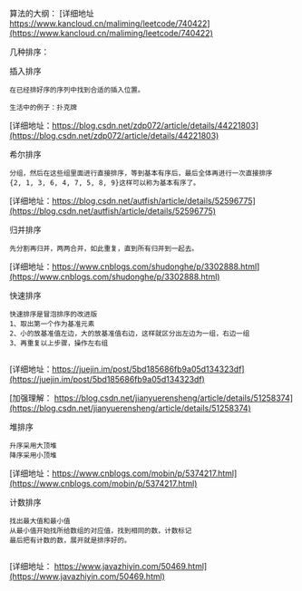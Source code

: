 算法的大纲：
[详细地址 https://www.kancloud.cn/maliming/leetcode/740422](https://www.kancloud.cn/maliming/leetcode/740422)

几种排序：

插入排序
```
在已经排好序的序列中找到合适的插入位置。

生活中的例子：扑克牌
```
[详细地址：https://blog.csdn.net/zdp072/article/details/44221803](https://blog.csdn.net/zdp072/article/details/44221803)

希尔排序
```
分组，然后在这些组里面进行直接排序，等到基本有序后，最后全体再进行一次直接排序
{2, 1, 3, 6, 4, 7, 5, 8, 9}这样可以称为基本有序了。
```
[详细地址：https://blog.csdn.net/autfish/article/details/52596775](https://blog.csdn.net/autfish/article/details/52596775)

归并排序
```
先分割再归并，两两合并，如此重复，直到所有归并到一起去。

```
[详细地址：https://www.cnblogs.com/shudonghe/p/3302888.html](https://www.cnblogs.com/shudonghe/p/3302888.html)

快速排序
```
快速排序是冒泡排序的改进版
1、取出第一个作为基准元素
2、小的放基准值左边，大的放基准值右边，这样就区分出左边为一组，右边一组
3、再重复以上步骤，操作左右组


```
[详细地址：https://juejin.im/post/5bd185686fb9a05d134323df](https://juejin.im/post/5bd185686fb9a05d134323df)

[加强理解： https://blog.csdn.net/jianyuerensheng/article/details/51258374](https://blog.csdn.net/jianyuerensheng/article/details/51258374)

堆排序
```
升序采用大顶堆
降序采用小顶堆

```
[详细地址：https://www.cnblogs.com/mobin/p/5374217.html](https://www.cnblogs.com/mobin/p/5374217.html)

计数排序
```
找出最大值和最小值
从最小值开始找所给数组的对应值，找到相同的数，计数标记
最后把有计数的数，展开就是排序好的。


```
[详细地址： https://www.javazhiyin.com/50469.html](https://www.javazhiyin.com/50469.html)